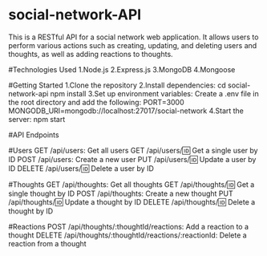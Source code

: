 # social-network-API
This is a RESTful API for a social network web application. It allows users to perform various actions such as creating, updating, and deleting users and thoughts, as well as adding reactions to thoughts.

#Technologies Used
1.Node.js
2.Express.js
3.MongoDB
4.Mongoose

#Getting Started
1.Clone the repository
2.Install dependencies:
  cd social-network-api
  npm install
3.Set up environment variables:
  Create a .env file in the root directory and add the following:
    PORT=3000
    MONGODB_URI=mongodb://localhost:27017/social-network
4.Start the server:
  npm start


#API Endpoints

#Users
GET /api/users: Get all users
GET /api/users/:id: Get a single user by ID
POST /api/users: Create a new user
PUT /api/users/:id: Update a user by ID
DELETE /api/users/:id: Delete a user by ID

#Thoughts
GET /api/thoughts: Get all thoughts
GET /api/thoughts/:id: Get a single thought by ID
POST /api/thoughts: Create a new thought
PUT /api/thoughts/:id: Update a thought by ID
DELETE /api/thoughts/:id: Delete a thought by ID

#Reactions
POST /api/thoughts/:thoughtId/reactions: Add a reaction to a thought
DELETE /api/thoughts/:thoughtId/reactions/:reactionId: Delete a reaction from a thought
